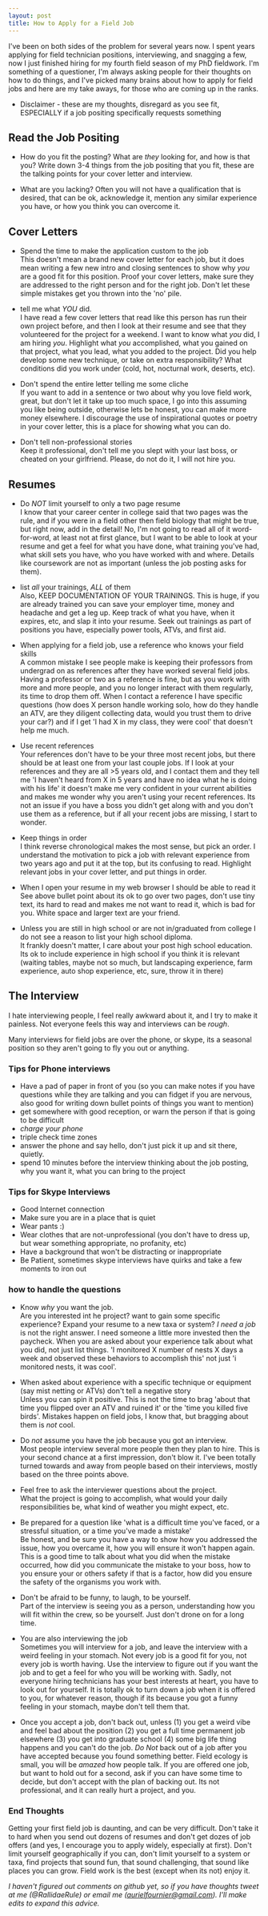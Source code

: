 ```yaml
---
layout: post
title: How to Apply for a Field Job
---
```


I've been on both sides of the problem for several years now. I spent years applying for field technician positions, interviewing, and snagging a few, now I just finished hiring for my fourth field season of my PhD fieldwork. I'm something of a questioner, I'm always asking people for their thoughts on how to do things, and I've picked many brains about how to apply for field jobs and here are my take aways, for those who are coming up in the ranks. 

- Disclaimer - these are my thoughts, disregard as you see fit, ESPECIALLY if a job positing specifically requests something

## Read the Job Positing

- How do you fit the posting? What are _they_ looking for, and how is that you? Write down 3-4 things from the job positing that you fit, these are the talking points for your cover letter and interview. 

- What are you lacking? Often you will not have a qualification that is desired, that can be ok, acknowledge it, mention any similar experience you have, or how you think you can overcome it. 

## Cover Letters

- Spend the time to make the application custom to the job  
This doesn't mean a brand new cover letter for each job, but it does mean writing a few new intro and closing sentences to show why _you_ are a good fit for this position. Proof your cover letters, make sure they are addressed to the right person and for the right job. Don't let these simple mistakes get you thrown into the 'no' pile. 

- tell me what _YOU_ did.  
I have read a few cover letters that read like this person has run their own project before, and then I look at their resume and see that they volunteered for the project for a weekend. I want to know what _you_ did, I am hiring _you_. Highlight what _you_ accomplished, what you gained on that project, what you lead, what you added to the project. Did you help develop some new technique, or take on extra responsibility? What conditions did you work under (cold, hot, nocturnal work, deserts, etc). 

- Don't spend the entire letter telling me some cliche  
If you want to add in a sentence or two about why you love field work, great, but don't let it take up too much space, I go into this assuming you like being outside, otherwise lets be honest, you can make more money elsewhere. I discourage the use of inspirational quotes or poetry in your cover letter, this is a place for showing what you can do. 

- Don't tell non-professional stories  
Keep it professional, don't tell me you slept with your last boss, or cheated on your girlfriend. Please, do not do it, I will not hire you. 

## Resumes

- Do _NOT_ limit yourself to only a two page resume  
I know that your career center in college said that two pages was the rule, and if you were in a field other then field biology that might be true, but right now, add in the detail! No, I'm not going to read all of it word-for-word, at least not at first glance, but I want to be able to look at your resume and get a feel for what you have done, what training you've had, what skill sets you have, who you have worked with and where. Details like coursework are not as important (unless the job posting asks for them). 

- list _all_ your trainings, _ALL_ of them  
Also, KEEP DOCUMENTATION OF YOUR TRAININGS. This is huge, if you are already trained you can save your employer time, money and headache and get a leg up. Keep track of what you have, when it expires, etc, and slap it into your resume. Seek out trainings as part of positions you have, especially power tools, ATVs, and first aid. 

- When applying for a field job, use a reference who knows your field skills  
A common mistake I see people make is keeping their professors from undergrad on as references after they have worked several field jobs. Having a professor or two as a reference is fine, but as you work with more and more people, and you no longer interact with them regularly, its time to drop them off. When I contact a reference I have specific questions (how does X person handle working solo, how do they handle an ATV, are they diligent collecting data, would you trust them to drive your car?) and if I get 'I had X in my class, they were cool' that doesn't help me much. 

- Use recent references   
Your references don't have to be your three most recent jobs, but there should be at least one from your last couple jobs. If I look at your references and they are all >5 years old, and I contact them and they tell me 'I haven't heard from X in 5 years and have no idea what he is doing with his life' it doesn't make me very confident in your current abilities and makes me wonder why you aren't using your recent references. Its not an issue if you have a boss you didn't get along with and you don't use them as a reference, but if all your recent jobs are missing, I start to wonder. 

- Keep things in order  
I think reverse chronological makes the most sense, but pick an order. I understand the motivation to pick a job with relevant experience from two years ago and put it at the top, but its confusing to read. Highlight relevant jobs in your cover letter, and put things in order. 

- When I open your resume in my web browser I should be able to read it  
See above bullet point about its ok to go over two pages, don't use tiny text, its hard to read and makes me not want to read it, which is bad for you. White space and larger text are your friend. 

- Unless you are still in high school or are not in/graduated from college I do not see a reason to list your high school diploma.   
It frankly doesn't matter, I care about your post high school education. Its ok to include experience in high school if you think it is relevant (waiting tables, maybe not so much, but landscaping experience, farm experience, auto shop experience, etc, sure, throw it in there)

## The Interview

I hate interviewing people, I feel really awkward about it, and I try to make it painless. Not everyone feels this way and interviews can be _rough_. 

Many interviews for field jobs are over the phone, or skype, its a seasonal position so they aren't going to fly you out or anything. 

### Tips for Phone interviews
- Have a pad of paper in front of you (so you can make notes if you have questions while they are talking and you can fidget if you are nervous, also good for writing down bullet points of things you want to mention)
- get somewhere with good reception, or warn the person if that is going to be difficult
- _charge your phone_ 
- triple check time zones
- answer the phone and say hello, don't just pick it up and sit there, quietly. 
- spend 10 minutes before the interview thinking about the job posting, why you want it, what you can bring to the project

### Tips for Skype Interviews
- Good Internet connection
- Make sure you are in a place that is quiet
- Wear pants :)
- Wear clothes that are not-unprofessional (you don't have to dress up, but wear something appropriate, no profanity, etc)
- Have a background that won't be distracting or inappropriate 
- Be Patient, sometimes skype interviews have quirks and take a few moments to iron out

### how to handle the questions

- Know _why_ you want the job.   
Are you interested int he project? want to gain some specific experience? Expand your resume to a new taxa or system? _I need a job_ is not the right answer. I need someone a little more invested then the paycheck. 
When you are asked about your experience talk about what you did, not just list things. 'I monitored X number of nests X days a week and observed these behaviors to accomplish this' not just 'i monitored nests, it was cool'. 

- When asked about experience with a specific technique or equipment (say mist netting or ATVs) don't tell a negative story  
Unless you can spin it positive. This is not the time to brag 'about that time you flipped over an ATV and ruined it' or the 'time you killed five birds'. Mistakes happen on field jobs, I know that, but bragging about them is _not_ cool. 

- Do _not_ assume you have the job because you got an interview.   
Most people interview several more people then they plan to hire. This is your second chance at a first impression, don't blow it. I've been totally turned towards and away from people based on their interviews, mostly based on the three points above. 

- Feel free to ask the interviewer questions about the project.  
What the project is going to accomplish, what would your daily responsibilities be, what kind of weather you might expect, etc. 

- Be prepared for a question like 'what is a difficult time you've faced, or a stressful situation, or a time you've made a mistake'  
Be honest, and be sure you have a way to show how you addressed the issue, how you overcame it, how you will ensure it won't happen again. This is a good time to talk about what you did when the mistake occurred, how did you communicate the mistake to your boss, how to you ensure your or others safety if that is a factor, how did you ensure the safety of the organisms you work with. 

- Don't be afraid to be funny, to laugh, to be yourself.  
Part of the interview is seeing you as a person, understanding how you will fit within the crew, so be yourself. Just don't drone on for a long time. 

- You are also interviewing the job  
Sometimes you will interview for a job, and leave the interview with a weird feeling in your stomach. Not every job is a good fit for you, not every job is worth having. Use the interview to figure out if you want the job and to get a feel for who you will be working with. Sadly, not everyone hiring technicians has your best interests at heart, you have to look out for yourself. It is totally ok to turn down a job when it is offered to you, for whatever reason, though if its because you got a funny feeling in your stomach, maybe don't tell them that. 

- Once you accept a job, don't back out, unless (1) you get a weird vibe and feel bad about the position (2) you get a full time permanent job elsewhere (3) you get into graduate school (4) some big life thing happens and you can't do the job. _Do Not_ back out of a job after you have accepted because you found something better. Field ecology is small, you will be _amazed_ how people talk. If you are offered one job, but want to hold out for a second, ask if you can have some time to decide, but don't accept with the plan of backing out. Its not professional, and it can really hurt a project, and you. 

### End Thoughts

Getting your first field job is daunting, and can be very difficult. Don't take it to hard when you send out dozens of resumes and don't get dozes of job offers (and yes, I encourage you to apply widely, especially at first). Don't limit yourself geographically if you can, don't limit yourself to a system or taxa, find projects that sound fun, that sound challenging, that sound like places you can grow. Field work is the best (except when its not) enjoy it. 

_I haven't figured out comments on github yet, so if you have thoughts tweet at me (@RallidaeRule) or email me (aurielfournier@gmail.com). I'll make edits to expand this advice._

